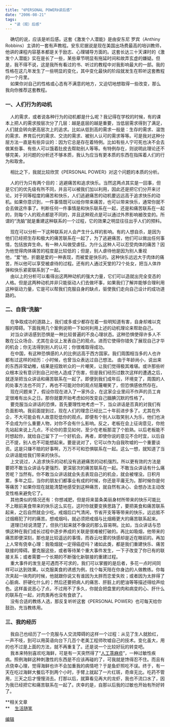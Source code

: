 ```yaml
---
title: "《PERSONAL POWER》读后感"
date: "2006-08-21"
tags: 
  - "读（观）后感"
---
```


    确切的说，应该是听后感。这套《激发个人潜能》是由安东尼 罗宾（Anthiny Robbins）主讲的一套有声教程。安东尼据说是现在美国出场费最高的培训教师，他讲的课程内容基本都是关于励志、心理辅导方面的。这套长达三十天课时的《激发个人潜能》实在是长了一些，某些章节明显有拖延时间和故弄玄虚的嫌疑。但是，我不得不说，这是我所有看过的书、听过的教程中对我影响最大的一部。我的性格在这几年发生了一些明显的变化，其中变化最快的阶段就发生在聆听这套教程的一个月里。  
    如果你对自己的性格或心态有不满意的地方，又迫切地想取得一些改变，那么我向你推荐这套教程。

### 一、人们行为的动机

    人的需求，或者说各种行为的动机都是什么呢？我记得在学校的时候，有的课本上把人的需求按层次分了几层：越是底层的越是重要，当低层需求得到了满足，人们就会转向更高层次上的追求。比如从低到高的需求一般是：生存的需求、温饱的需求、养育后代的需求、交流的需求、被别人认可的需求等等。可是我对这种分层方法一直是有些异议的：因为它总是存在着特例。比如有些人宁可死也决不会去做某些事、有些人可以饿着肚皮去帮助别人等等。有特例存在，则说明此理论还不够完美，对问题的分析还不够本质，我认为应当有更本质的东西在指挥着人们的行为和取舍。

    相比之下，我就比较欣赏《PERSONAL POWER》对这个问题的本质的分析。

    人的行为只有两个目的：逃避痛苦和追求快乐。当然这两点其实是一回事，但是它们的优先级有所不同，并且可以被我们加以利用，因此还是把它们分开来讨论。对于同等程度的痛苦和快乐，人们逃避痛苦的动机要远远高于追求快乐的动机。如果你意识到，一件事情既可以给你带来痛苦，也可以带来快乐，通常你就不会去做这件事了。判断任何一件事情是和快乐联系在一起，还是和痛苦联系在一起的，则每个人的观点都是不同的，并且这种观点是可以通过外界影响被改变的。所谓的“洗脑”就是重建这种联系的一个过程，它的效果之明显往往出乎人们的预料。

    现在可以分析一下这种联系对人会产生什么样的影响。有的人想自杀，是因为他们已经把生存和极大的痛苦联系在一起了，为了逃避痛苦，他们可以做出任何事情，包括放弃生命。有一种人叫做受虐狂。为什么这种人可以忍受肉体的痛苦？因为他觉得肉体痛苦的程度是比较低的；但是，别人虐待他是因为别人重视他，“爱”他，折磨是爱的一种表现，而被爱是快乐的。这种快乐远远大于肉体的痛苦，所以他可以享受被虐待的过程。还有的人通过天堂的72个处女，把当人体炸弹和快乐紧密联系到了一起。  
    由以上的分析可以看得出这两种动机的强大力量，它们可以造就出完全变态的人格。但是这两种动机并非只能驱动人们去做坏事，如果我们了解并能够合理利用这种驱动力量，它是可以帮我们克服自身的缺点，驱使我们走向自己设计的成功道路的。

### 二、自我“洗脑”

    在争取成功的道路上，我们或多或少都存在着一些明知道有害，自身却难以克服的障碍。下面我用几个案例说明一下如何利用上述的动机理论来帮助自己。  
    对当众讲话感到恐惧是一种比较普遍的不良心理状态。这种恐惧使得许多人不敢在公众场合、尤其在会议上发表自己的观点。进而它使得你错失了展现自己才华的机会；你无法得到别人的认可；你很难取得成功。  
    在中国，有这种恐惧感的人的比例远高于西方国家。我们周围相当多的人也许都有过这样的经历：小时候，也曾当众表达过自己想法。 由于年龄尚小，说出来的东西非常幼稚，结果是招致听众的一片嘲笑，让我们觉得极其难堪。或许那些听众根本没有意识到自己对他人造成了伤害，但是我们经历过数次这样的遭遇之后，就逐渐把当众讲话和痛苦联系在一起了。即便到我们成年后，环境变了，周围的人的处事方法也不同了，再也不可能对你的观点轻蔑嘲笑了，但恐惧感依然存在。  
    现在问题来了，假设你现在进入了一家外企，在这家企业里闷不作声的员工肯定很难有出头之日。那你就要开始考虑如何改变自己腼腆沉默的性格了。  
    要克服当众讲话的恐惧，首先要理性地考虑一下，当众讲话是否真的对我们有负面影响。我前面提到过，现在人们的理念已经比二十年前进步多了。尤其在外企，不大可能会有人故意贬低你的观点。即便有个别人以取笑别人为乐，他们也决不会成为什么重要人物，对你不会有什么影响。反之，老板在会上征询意见，你抢先站起来说上几点，不论你的意见如何，至少在老板那混了个脸熟。以后老板能不时想起你，就给自己留下了一个好机会。再者，即使你说的意见不合时宜，以后自己不提，别人也不可能想起来。要是说对了，它可以作为自我吹嘘的一个重要谈资。这是只赚不赔的好事啊，万万不可和恐惧联系在一起。这么一想，就知道了当众讲话能给我们带来的快乐。  
    上文说过，人追求快乐的动机没有逃避痛苦的动机强烈。所以更有效的方法是要把不敢当众讲话与更强烈、更深层次的痛苦联系在一起。不敢当众讲话有什么痛苦呢？当然有。你不敢当众讲话就会失去表现自己的机会，就会被埋没。日积月累，多年之后，当你的朋友们都事业有成的时候，你还是平庸无为。那时候你是何等痛苦？如果你现在就能清楚地感受到这种痛苦，就自然有决心、会想办法主动改变性格来避免它了。  
    其他类似的情况还有：你想减肥，但是将来苗条美丽身材所带来的快乐可能比不上眼前美食带来的快乐这么实在。这时你就要变换思路了，要把美食和痛苦联系起来，之后自然就会少吃。戒烟后口气清闲，节省开支等等带来的快乐，远远抵不过烟瘾犯了时的痛苦。想戒烟吗，就必须把戒烟与比烟瘾更大的痛苦联系起来。  
    道理已经说清楚了，但执行起来就不像说的那么容易啊。比如，当众讲话与恐惧这种在我们成长过程中逐步养成的关联是很难被打破的。再比如吸烟，他带来的痛苦即便深刻，那也是比较遥远的事情，而吞云吐雾的快感却是近在眼前的。再加上人常有侥幸心理：我吸烟就一定得癌症吗？诸如此类，都是我们重建快乐、痛苦联接的障碍。要克服这些，或者等待某个重大事件发生，一下子改变了你已有的联接关系；或者需要一个长期的不断强化新联接的重建过程。  
    重大事件的发生是可遇而不可求的，我们可以掌握的是后者，多花一点时间同样可以达到效果。以克服美食的诱惑为例，找个每天陪在你身边的人做教练。你每次夹起一块肉的时候，他就跟你说又有谁因为太胖而恋爱失败；或者因为太胖得了心脏病、肝硬化什么的；然后还要把病人的痛苦、肝脏上的肥油等等描述得绘声绘色。这样虽说恶心了点，不过用不了多久，你就会把盘里的肉和病变的心、肝什么的联系在一起，对肉类再也没有食欲了。  
    没有合适的教练人选，那反复听听这套《PERSONAL POWER》也可每天给你鼓劲，充当教练用。

### 三、我的经历

    我自己也经历了一个克服与人交流障碍的这样一个过程：从见了生人就脸红，一声不吱，到可以用英语向台下几百个老美工程师吹嘘自己的技术。变化虽大，用的也不过是上面的方法，就不再重复了。还是说一个比较好玩的转变吧。  
    我本来特别喜欢吃海鲜，可是有一天突然得了“[人工荨麻疹](http://ruanqizhen.spaces.live.com/Blog/cns!1pU-rgQVTuuWM1TX8W8PfmDA!992.entry)”，一种过敏性疾病。照例海鲜这种刺激性的东西是不应该再碰的了，可我就是馋得忍不住。而且有点侥幸心理，觉得海鲜也许不会加重我的病情吧？于是鱼虾照吃不误。终于，有一天在吃过海鲜大餐后不到两个小时，手臂上就起了一片红斑，奇痒无比。吃药不管用，三天之后才慢慢消去。打那以后，就算看见再大的龙虾，我也不流口水了，因为我已经把它和痛苦联系在一起了。庆幸的是，自那以后我的过敏也开始有所好转了。

**相关文章  
**    [生活随笔](http://ruanqizhen.spaces.live.com/Blog/cns!1pU-rgQVTuuWM1TX8W8PfmDA!1123.entry)

[编辑](http://ruanqizhen.spaces.live.com/?_c11_BlogPart_handle=cns!5852D4F797C53FB6!1694&_c11_BlogPart_blogpart=blogentry&_c=BlogPart&_c02_owner=1)
